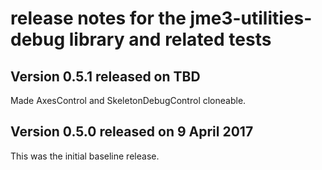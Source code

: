 # release notes for the jme3-utilities-debug library and related tests

## Version 0.5.1 released on TBD

Made AxesControl and SkeletonDebugControl cloneable.

## Version 0.5.0 released on 9 April 2017

This was the initial baseline release.